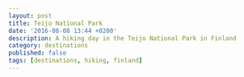 ```yaml
---
layout: post
title: Teijo National Park
date: '2016-08-08 13:44 +0200'
description: A hiking day in the Teijo National Park in Finland
category: destinations
published: false
tags: [destinations, hiking, finland]
---
```

